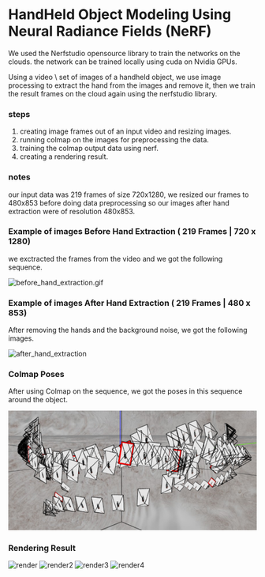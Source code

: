 # HandHeld Object Modeling Using Neural Radiance Fields (NeRF)
We used the Nerfstudio opensource library to train the networks on the clouds.
the network can be trained locally using cuda on Nvidia GPUs.

Using a video \ set of images of a handheld object, we use image processing to extract the hand from the images and remove it, then we train the result frames on the cloud again using the nerfstudio library.
### steps
1. creating image frames out of an input video and resizing images.
2. running colmap on the images for preprocessing the data.
3. training the colmap output data using nerf.
4. creating a rendering result.

### notes
our input data was 219 frames of size 720x1280, we resized our frames to 480x853 before doing data preprocessing
so our images after hand extraction were of resolution 480x853.

### Example of images Before Hand Extraction ( 219 Frames | 720 x 1280)

we exctracted the  frames from the video and we got the following sequence.

![before_hand_extraction.gif](data/before_hand_extraction.gif)

### Example of images After Hand Extraction ( 219 Frames | 480 x 853)

After removing the hands and the background noise, we got the following images.

![after_hand_extraction](data/after_hand_extraction.gif)

### Colmap Poses

After using Colmap on the sequence, we got the poses in this sequence around the object.

![colmap_poses](data/colmap_poses.png)

### Rendering Result
![render](renderResults/render.gif)
![render2](renderResults/render2.gif)
![render3](renderResults/render3.gif)
![render4](renderResults/render4.gif)
